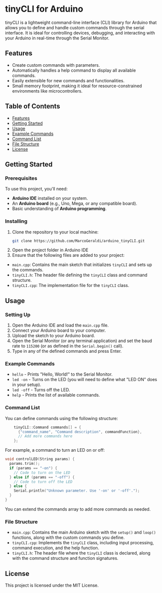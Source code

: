 # tinyCLI for Arduino

tinyCLI is a lightweight command-line interface (CLI) library for Arduino that allows you to define and handle custom commands through the serial interface. It is ideal for controlling devices, debugging, and interacting with your Arduino in real-time through the Serial Monitor.

## Features
- Create custom commands with parameters.
- Automatically handles a help command to display all available commands.
- Easily extensible for new commands and functionalities.
- Small memory footprint, making it ideal for resource-constrained environments like microcontrollers.

## Table of Contents
- [Features](#features)
- [Getting Started](#getting-started)
- [Usage](#usage)
- [Example Commands](#example-commands)
- [Command List](#command-list)
- [File Structure](#file-structure)
- [License](#license)

## Getting Started

### Prerequisites
To use this project, you'll need:
- **Arduino IDE** installed on your system.
- An **Arduino board** (e.g., Uno, Mega, or any compatible board).
- Basic understanding of **Arduino programming**.

### Installing
1. Clone the repository to your local machine:
   ```bash
   git clone https://github.com/MarcoGeraldi/arduino_tinyCLI.git
2. Open the project folder in Arduino IDE
3. Ensure that the following files are added to your project:
- `main.cpp`: Contains the main sketch that initializes `tinyCLI` and sets up the commands.
- `tinyCLI.h`: The header file defining the `tinyCLI` class and command structure.
- `tinyCLI.cpp`: The implementation file for the `tinyCLI` class.

## Usage

### Setting Up
1. Open the Arduino IDE and load the `main.cpp` file.
2. Connect your Arduino board to your computer.
3. Upload the sketch to your Arduino board.
4. Open the Serial Monitor (or any terminal application) and set the baud rate to `115200` (or as defined in the `Serial.begin()` call).
5. Type in any of the defined commands and press Enter.

### Example Commands
- `hello` - Prints "Hello, World!" to the Serial Monitor.
- `led -on` - Turns on the LED (you will need to define what "LED ON" does in your setup).
- `led -off` - Turns off the LED.
- `help` - Prints the list of available commands.
  
### Command List
You can define commands using the following structure:
```cpp
    tinyCLI::Command commands[] = {
      {"command_name", "Command description", commandFunction},
      // Add more commands here
    };
```

For example, a command to turn an LED on or off:

```cpp
void controlLED(String params) {
  params.trim();
  if (params == "-on") {
    // Code to turn on the LED
  } else if (params == "-off") {
    // Code to turn off the LED
  } else {
    Serial.println("Unknown parameter. Use '-on' or '-off'.");
  }
}
```

You can extend the commands array to add more commands as needed.

### File Structure
- `main.cpp`: Contains the main Arduino sketch with the `setup()` and `loop()` functions, along with the custom commands you define.
- `tinyCLI.cpp`: Implements the `tinyCLI` class, including input processing, command execution, and the help function.
- `tinyCLI.h`: The header file where the `tinyCLI` class is declared, along with the command structure and function signatures.

## License
This project is licensed under the MIT License.
